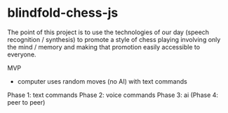# blindfold-chess-js
The point of this project is to use the technologies of our day (speech recognition / synthesis) to promote a style of chess playing involving only the mind / memory and making that promotion easily accessible to everyone.

MVP
- computer uses random moves (no AI) with text commands

Phase 1: text commands
Phase 2: voice commands
Phase 3: ai
(Phase 4: peer to peer)

